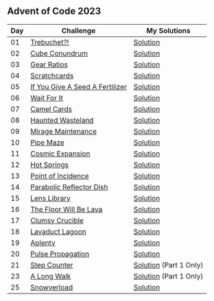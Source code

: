 ## Advent of Code 2023

| Day | Challenge | My Solutions |
| --- | --- | --- |
| 01 | [Trebuchet?!](https://adventofcode.com/2023/day/1) | [Solution](https://github.com/andrewsaputra/advent-of-code/tree/main/2023/day_01) |
| 02 | [Cube Conundrum](https://adventofcode.com/2023/day/2) | [Solution](https://github.com/andrewsaputra/advent-of-code/tree/main/2023/day_02) |
| 03 | [Gear Ratios](https://adventofcode.com/2023/day/3) | [Solution](https://github.com/andrewsaputra/advent-of-code/tree/main/2023/day_03) |
| 04 | [Scratchcards](https://adventofcode.com/2023/day/4) | [Solution](https://github.com/andrewsaputra/advent-of-code/tree/main/2023/day_04) |
| 05 | [If You Give A Seed A Fertilizer](https://adventofcode.com/2023/day/5) | [Solution](https://github.com/andrewsaputra/advent-of-code/tree/main/2023/day_05) |
| 06 | [Wait For It](https://adventofcode.com/2023/day/6) | [Solution](https://github.com/andrewsaputra/advent-of-code/tree/main/2023/day_06) |
| 07 | [Camel Cards](https://adventofcode.com/2023/day/7) | [Solution](https://github.com/andrewsaputra/advent-of-code/tree/main/2023/day_07) |
| 08 | [Haunted Wasteland](https://adventofcode.com/2023/day/8) | [Solution](https://github.com/andrewsaputra/advent-of-code/tree/main/2023/day_08) |
| 09 | [Mirage Maintenance](https://adventofcode.com/2023/day/9) | [Solution](https://github.com/andrewsaputra/advent-of-code/tree/main/2023/day_09) |
| 10 | [Pipe Maze](https://adventofcode.com/2023/day/10) | [Solution](https://github.com/andrewsaputra/advent-of-code/tree/main/2023/day_10) |
| 11 | [Cosmic Expansion](https://adventofcode.com/2023/day/11) | [Solution](https://github.com/andrewsaputra/advent-of-code/tree/main/2023/day_11) |
| 12 | [Hot Springs](https://adventofcode.com/2023/day/12) | [Solution](https://github.com/andrewsaputra/advent-of-code/tree/main/2023/day_12) |
| 13 | [Point of Incidence](https://adventofcode.com/2023/day/13) | [Solution](https://github.com/andrewsaputra/advent-of-code/tree/main/2023/day_13) |
| 14 | [Parabolic Reflector Dish](https://adventofcode.com/2023/day/14) | [Solution](https://github.com/andrewsaputra/advent-of-code/tree/main/2023/day_14) |
| 15 | [Lens Library](https://adventofcode.com/2023/day/15) | [Solution](https://github.com/andrewsaputra/advent-of-code/tree/main/2023/day_15) |
| 16 | [The Floor Will Be Lava](https://adventofcode.com/2023/day/16) | [Solution](https://github.com/andrewsaputra/advent-of-code/tree/main/2023/day_16) |
| 17 | [Clumsy Crucible](https://adventofcode.com/2023/day/17) | [Solution](https://github.com/andrewsaputra/advent-of-code/tree/main/2023/day_17) |
| 18 | [Lavaduct Lagoon](https://adventofcode.com/2023/day/18) | [Solution](https://github.com/andrewsaputra/advent-of-code/tree/main/2023/day_18) |
| 19 | [Aplenty](https://adventofcode.com/2023/day/19) | [Solution](https://github.com/andrewsaputra/advent-of-code/tree/main/2023/day_19) |
| 20 | [Pulse Propagation](https://adventofcode.com/2023/day/20) | [Solution](https://github.com/andrewsaputra/advent-of-code/tree/main/2023/day_20) |
| 21 | [Step Counter](https://adventofcode.com/2023/day/21) | [Solution](https://github.com/andrewsaputra/advent-of-code/tree/main/2023/day_21) (Part 1 Only) |
| 23 | [A Long Walk](https://adventofcode.com/2023/day/23) | [Solution](https://github.com/andrewsaputra/advent-of-code/tree/main/2023/day_23) (Part 1 Only) |
| 25 | [Snowverload](https://adventofcode.com/2023/day/25) | [Solution](https://github.com/andrewsaputra/advent-of-code/tree/main/2023/day_25) |
